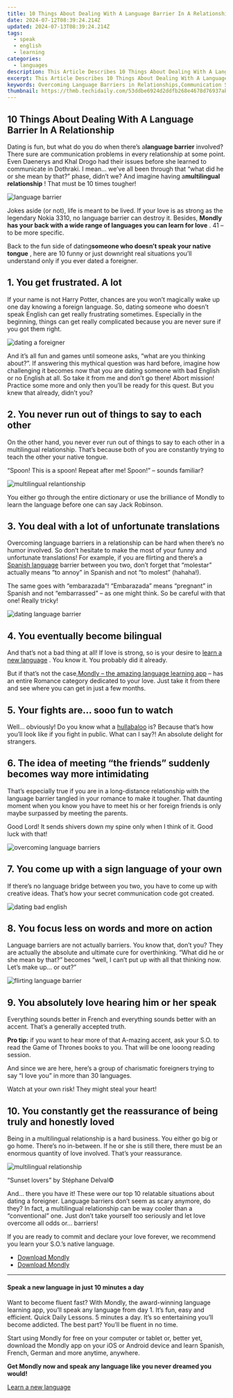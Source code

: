 ```yaml
---
title: 10 Things About Dealing With A Language Barrier In A Relationship
date: 2024-07-12T08:39:24.214Z
updated: 2024-07-13T08:39:24.214Z
tags:
  - speak
  - english
  - learning
categories:
  - languages
description: This Article Describes 10 Things About Dealing With A Language Barrier In A Relationship
excerpt: This Article Describes 10 Things About Dealing With A Language Barrier In A Relationship
keywords: Overcoming Language Barriers in Relationships,Communication Strategies with Different Languages,Navigating a Multilingual Partnership,Tips for Couples Dealing With Language Disparities,Building Bonds Across Language Divides,Cross-Cultural Relationship Challenges,Bridging Communication Gaps in Love Translations
thumbnail: https://thmb.techidaily.com/53ddbe6924d2ddfb268e4678d76937abc181d4038a95a53ae70246e54e37c443.jpg
---
```


## 10 Things About Dealing With A Language Barrier In A Relationship

 Dating is fun, but what do you do when there’s a**language barrier** involved? There sure are communication problems in every relationship at some point. Even Daenerys and Khal Drogo had their issues before she learned to communicate in Dothraki. I mean… we’ve all been through that “what did he or she mean by that?” phase, didn’t we? And imagine having a**multilingual relationship** ! That must be 10 times tougher!

![language barrier](https://media.giphy.com/media/Yuu7gZ9edi3zW/giphy.gif "10 Relatable Situations You'Ll Understand Only If You Ever Dated A Foreigner 2")

 Jokes aside (or not), life is meant to be lived. If your love is as strong as the legendary Nokia 3310, no language barrier can destroy it. Besides, **Mondly has your back with a wide range of languages you can learn for love** . 41 – to be more specific.

 Back to the fun side of dating**someone who doesn’t speak your native tongue** , here are 10 funny or just downright real situations you’ll understand only if you ever dated a foreigner.

## 1\. You get frustrated. A lot

 If your name is not Harry Potter, chances are you won’t magically wake up one day knowing a foreign language. So, dating someone who doesn’t speak English can get really frustrating sometimes. Especially in the beginning, things can get really complicated because you are never sure if you got them right.

![dating a foreigner](https://media.giphy.com/media/CmqNynXoenYnm/giphy.gif "10 Relatable Situations You'Ll Understand Only If You Ever Dated A Foreigner 3")

 And it’s all fun and games until someone asks, “what are you thinking about?”. If answering this mythical question was hard before, imagine how challenging it becomes now that you are dating someone with bad English or no English at all. So take it from me and don’t go there! Abort mission! Practice some more and only then you’ll be ready for this quest. But you knew that already, didn’t you?

## 2\. You never run out of things to say to each other

 On the other hand, you never ever run out of things to say to each other in a multilingual relationship. That’s because both of you are constantly trying to teach the other your native tongue.

“Spoon! This is a spoon! Repeat after me! Spoon!” – sounds familiar?

![multilingual relantionship](https://media.giphy.com/media/AelF2ps5xLKo/giphy.gif "10 Relatable Situations You'Ll Understand Only If You Ever Dated A Foreigner 4")

 You either go through the entire dictionary or use the brilliance of Mondly to learn the language before one can say Jack Robinson.

## 3\. You deal with a lot of unfortunate translations

 Overcoming language barriers in a relationship can be hard when there’s no humor involved. So don’t hesitate to make the most of your funny and unfortunate translations! For example, if you are flirting and there’s a [Spanish language](https://shop.mondly.com/affiliate.php?ACCOUNT=ATISTUDI&AFFILIATE=108875&PATH=https://www.mondly.com?AFFILIATE=108875) barrier between you two, don’t forget that “molestar” actually means “to annoy” in Spanish and not “to molest” (hahaha!).

 The same goes with “embarazada”! “Embarazada” means “pregnant” in Spanish and not “embarrassed” – as one might think. So be careful with that one! Really tricky!

![dating language barrier](https://media.giphy.com/media/xUA7aYMO79CzQNMfJe/giphy.gif "10 Relatable Situations You'Ll Understand Only If You Ever Dated A Foreigner 5")

## 4\. You eventually become bilingual

 And that’s not a bad thing at all! If love is strong, so is your desire to [learn a new language](https://shop.mondly.com/affiliate.php?ACCOUNT=ATISTUDI&AFFILIATE=108875&PATH=https://www.mondly.com?AFFILIATE=108875) . You know it. You probably did it already.

 But if that’s not the case,[Mondly – the amazing language learning app](https://play.google.com/store/apps/details?id=com.atistudios.mondly.languages&hl=ro) – has an entire Romance category dedicated to your love. Just take it from there and see where you can get in just a few months.

## 5\. Your fights are… sooo fun to watch

 Well… obviously! Do you know what a [hullabaloo](https://dictionary.cambridge.org/dictionary/english/hullabaloo) is? Because that’s how you’ll look like if you fight in public. What can I say?! An absolute delight for strangers.

## 6\. The idea of meeting “the friends” suddenly becomes way more intimidating

 That’s especially true if you are in a long-distance relationship with the language barrier tangled in your romance to make it tougher. That daunting moment when you know you have to meet his or her foreign friends is only maybe surpassed by meeting the parents.

 Good Lord! It sends shivers down my spine only when I think of it. Good luck with that!

![overcoming language barriers](https://media.giphy.com/media/12nfFCZA0vyrSw/giphy.gif "10 Relatable Situations You'Ll Understand Only If You Ever Dated A Foreigner 6")

## 7\. You come up with a sign language of your own

 If there’s no language bridge between you two, you have to come up with creative ideas. That’s how your secret communication code got created.

![dating bad english](https://media.giphy.com/media/6tNOhcNvvynPa/giphy.gif "10 Relatable Situations You'Ll Understand Only If You Ever Dated A Foreigner 7")

## 8\. You focus less on words and more on action

 Language barriers are not actually barriers. You know that, don’t you? They are actually the absolute and ultimate cure for overthinking. “What did he or she mean by that?” becomes “well, I can’t put up with all that thinking now. Let’s make up… or out?”

![flirting language barrier](https://media.giphy.com/media/LoJjkPAVF8UH6/giphy.gif "10 Relatable Situations You'Ll Understand Only If You Ever Dated A Foreigner 8")

## 9\. You absolutely love hearing him or her speak

 Everything sounds better in French and everything sounds better with an accent. That’s a generally accepted truth.

**Pro tip:** if you want to hear more of that A-mazing accent, ask your S.O. to read the Game of Thrones books to you. That will be one looong reading session.

 And since we are here, here’s a group of charismatic foreigners trying to say “I love you” in more than 30 languages.

Watch at your own risk! They might steal your heart!

## 10\. You constantly get the reassurance of being truly and honestly loved

 Being in a multilingual relationship is a hard business. You either go big or go home. There’s no in-between. If he or she is still there, there must be an enormous quantity of love involved. That’s your reassurance.

![multilingual relationship](https://edge.mondly.com/blog/wp-content/uploads/2019/04/multilingual-relationship-960x640.jpg "10 Relatable Situations You'Ll Understand Only If You Ever Dated A Foreigner 9")

 “Sunset lovers” by Stéphane Delval©

 And… there you have it! These were our top 10 relatable situations about dating a foreigner. Language barriers don’t seem as scary anymore, do they? In fact, a multilingual relationship can be way cooler than a “conventional” one. Just don’t take yourself too seriously and let love overcome all odds or… barriers!

 If you are ready to commit and declare your love forever, we recommend you learn your S.O.’s native language.

* [Download Mondly](https://www.facebook.com/sharer/sharer.php?u=https%3A%2F%2Fwww.mondly.com%2Fblog%2F10-things-dealing-language-barrier-relationship%2F&t=10+Relatable+Situations+You%5C%26%23039%3Bll+Understand+Only+If+You+Ever+Dated+a+Foreigner "Share on Facebook")
* [Download Mondly](https://shop.mondly.com/affiliate.php?ACCOUNT=ATISTUDI&AFFILIATE=108875&PATH=https://www.mondly.com?AFFILIATE=108875)

---

#### Speak a new language in just 10 minutes a day

 Want to become fluent fast? With Mondly, the award-winning language learning app, you’ll speak any language from day 1\. It’s fun, easy and efficient. Quick Daily Lessons. 5 minutes a day. It’s so entertaining you’ll become addicted. The best part? You’ll be fluent in no time.

 Start using Mondly for free on your computer or tablet or, better yet, download the Mondly app on your iOS or Android device and learn Spanish, French, German and more anytime, anywhere.

 **Get Mondly now and speak any language like you never dreamed you would!**

[Learn a new language](https://adjt.mondly.com/5ixfg4k?campaign=blog-post-id-2832&fallback=https%3A%2F%2Fapp.mondly.com%3Futm%5Fmedium%3Dblog%5Fblog-post-id-2832%26utm%5Fsource%3Dblog-post-id-2832&redirect%5Fmacos=https%3A%2F%2Fapp.mondly.com%3Futm%5Fmedium%3Dblog%5Fblog-post-id-2832%26utm%5Fsource%3Dblog-post-id-2832&redirect%5Fandroid=https%3A%2F%2Fplay.google.com%2Fstore%2Fapps%2Fdetails%3Fid%3Dcom.atistudios.mondly.languages%3Futm%5Fmedium%3Dblog%5Fblog-post-id-2832%26utm%5Fsource%3Dblog-post-id-2832&redirect%5Fios=https%3A%2F%2Fapps.apple.com%2Fapp%2Fapple-store%2Fid987873536%3Fpt%3D78954800%26ct%3Dblog-post-id-2832%26mt%3D8 "Learn a new language")

<ins class="adsbygoogle"
     style="display:block"
     data-ad-format="autorelaxed"
     data-ad-client="ca-pub-7571918770474297"
     data-ad-slot="1223367746"></ins>



<ins class="adsbygoogle"
     style="display:block"
     data-ad-client="ca-pub-7571918770474297"
     data-ad-slot="8358498916"
     data-ad-format="auto"
     data-full-width-responsive="true"></ins>




